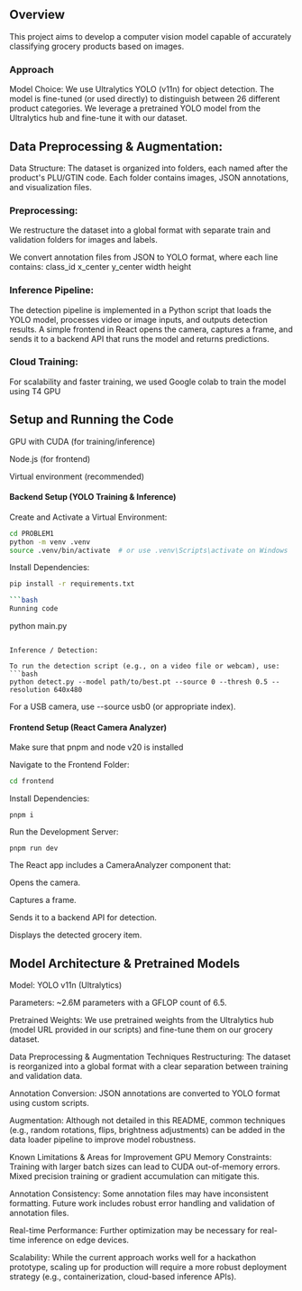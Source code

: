 ﻿## Overview
This project aims to develop a computer vision model capable of accurately classifying grocery products based on images.


### Approach
Model Choice:
We use Ultralytics YOLO (v11n) for object detection. The model is fine-tuned (or used directly) to distinguish between 26 different product categories. We leverage a pretrained YOLO model from the Ultralytics hub and fine-tune it with our dataset.

## Data Preprocessing & Augmentation:

Data Structure: The dataset is organized into folders, each named after the product's PLU/GTIN code. 
Each folder contains images, JSON annotations, and visualization files.

### Preprocessing:

We restructure the dataset into a global format with separate train and validation folders for images and labels.

We convert annotation files from JSON to YOLO format, where each line contains:
class_id x_center y_center width height

### Inference Pipeline:
The detection pipeline is implemented in a Python script that loads the YOLO model, processes video or image inputs, 
and outputs detection results. A simple frontend in React opens the camera, captures a frame, and sends it to a backend 
API that runs the model and returns predictions.

### Cloud Training:
For scalability and faster training, we used Google colab to train the model using T4 GPU


## Setup and Running the Code


GPU with CUDA (for training/inference)

Node.js (for frontend)

Virtual environment (recommended)

#### Backend Setup (YOLO Training & Inference)

Create and Activate a Virtual Environment:
```bash
cd PROBLEM1
python -m venv .venv
source .venv/bin/activate  # or use .venv\Scripts\activate on Windows

```

Install Dependencies:
```bash
pip install -r requirements.txt

```bash
Running code
```
python main.py <args>
```

Inference / Detection:

To run the detection script (e.g., on a video file or webcam), use:
```bash
python detect.py --model path/to/best.pt --source 0 --thresh 0.5 --resolution 640x480

```
For a USB camera, use --source usb0 (or appropriate index).

#### Frontend Setup (React Camera Analyzer)
Make sure that pnpm and node v20 is installed

Navigate to the Frontend Folder:
```bash
cd frontend

```
Install Dependencies:

```
pnpm i
```

Run the Development Server:
```
pnpm run dev
```

The React app includes a CameraAnalyzer component that:

Opens the camera.

Captures a frame.

Sends it to a backend API for detection.

Displays the detected grocery item.

## Model Architecture & Pretrained Models
Model: YOLO v11n (Ultralytics)

Parameters: ~2.6M parameters with a GFLOP count of 6.5.

Pretrained Weights: We use pretrained weights from the Ultralytics hub (model URL provided in our scripts) and fine-tune them on our grocery dataset.

Data Preprocessing & Augmentation Techniques
Restructuring: The dataset is reorganized into a global format with a clear separation between training and validation data.

Annotation Conversion: JSON annotations are converted to YOLO format using custom scripts.

Augmentation: Although not detailed in this README, common techniques (e.g., random rotations, flips, brightness adjustments) can be added in the data loader pipeline to improve model robustness.

Known Limitations & Areas for Improvement
GPU Memory Constraints: Training with larger batch sizes can lead to CUDA out-of-memory errors. Mixed precision training or gradient accumulation can mitigate this.

Annotation Consistency: Some annotation files may have inconsistent formatting. Future work includes robust error handling and validation of annotation files.

Real-time Performance: Further optimization may be necessary for real-time inference on edge devices.

Scalability: While the current approach works well for a hackathon prototype, scaling up for production will require a more robust deployment strategy (e.g., containerization, cloud-based inference APIs).